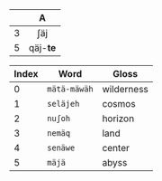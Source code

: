 
|     |     A      |
| :-: | :--------: |
|  3  |    ʃäj     |
|  5  | qäj-**te** |

| Index | Word         | Gloss      |
| ----- | ------------ | ---------- |
| 0     | `mätä-mäwäh` | wilderness |
| 1     | `seläjeh`    | cosmos     |
| 2     | `nuʃoh`      | horizon    |
| 3     | `nemäq`      | land       |
| 4     | `senäwe`     | center     |
| 5     | `mäjä`       | abyss      |
